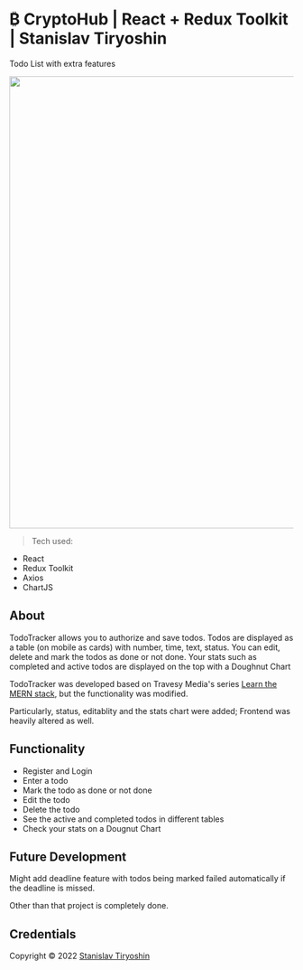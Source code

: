 # ₿ CryptoHub | React + Redux Toolkit | Stanislav Tiryoshin

Todo List with extra features

<img src="https://user-images.githubusercontent.com/69424907/176854350-6d749744-66e8-4509-abb5-f18d21beaa5a.png" width="800">

> Tech used:

- React
- Redux Toolkit
- Axios
- ChartJS

## About

TodoTracker allows you to authorize and save todos. Todos are displayed as a table (on mobile as cards) with number, time, text, status.  You can edit, delete and mark the todos as done or not done. Your stats such as completed and active todos are displayed on the top with a Doughnut Chart

TodoTracker was developed based on Travesy Media's series [Learn the MERN stack](https://youtu.be/-0exw-9YJBo), but the functionality was modified. 

Particularly, status, editablity and the stats chart were added; Frontend was heavily altered as well.

## Functionality

- Register and Login
- Enter a todo
- Mark the todo as done or not done
- Edit the todo 
- Delete the todo
- See the active and completed todos in different tables
- Check your stats on a Dougnut Chart

## Future Development

Might add deadline feature with todos being marked failed automatically if the deadline is missed.

Other than that project is completely done.

## Credentials

Copyright ©️ 2022 [Stanislav Tiryoshin](https://github.com/stanislavtiryoshin)
